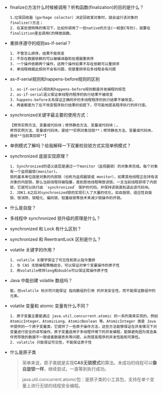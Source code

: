 * finalize()方法什么时候被调用？析构函数(finalization)的目的是什么？

  ~~~
  1.垃圾回收器（garbage colector）决定回收某对象时，就会运行该对象的finalize()方法；
  2. 在某些很特殊的情况下，比如你调用了一些native的方法(一般是C写的)，就要在finaliztion里去调用C的释放函数。
  ~~~

* 重排序遵守的规则as-if-serial？

  ~~~
  1. 不管怎么排序，结果不能改变
  2. 不存在数据依赖的可以被编译器和处理器重排序
  3. 一个操作依赖两个操作，这两个操作如果不存在依赖可以重排序
  4. 单线程根据此规则不会有问题，但是重排序后多线程会有问题
  ~~~

* as-if-serial规则和happens-before规则的区别

  ~~~
  1. as-if-serial规则和happens-before规则都是并发编程的规范
  2. as-if-serial语义保证单线程内程序的执行结果不被改变
  3. happens-before关系保证正确同步的多线程程序的执行结果不被改变。
  4. 两者都是为了在不改变程序执行结果的前提下，尽可能地提高程序执行的并行度。
  ~~~

* synchronized关键字最主要的使用方式：

  ~~~
  【修饰实例方法、变量或代码块；修饰静态方法、变量或代码块；。
  修饰实例方法、变量或代码块，是给**实例对象加锁**；修饰静态方法、变量或代码块，是给**当前类加锁**】
  ~~~

* 单例模式了解吗？给我解释一下双重检验锁方式实现单例模式？

* synchronized 底层实现原理？

  ~~~
  1. Synchronized的语义底层是通过一个monitor（监视器锁）的对象来完成。每个对象有一个监视器锁(monitor)。
  锁的基本单位就是对象的内部锁（也称为监视器锁或 monitor），如果其他线程正在持有该对象的内部锁，那么当前线程将被阻塞，直到其他线程释放该锁。一旦当前线程获得了内部锁，它就可以执行由 `synchronized` 保护的代码，并保持该锁直到退出该代码块。
  2. JDK1.6之后对synchronized锁的实现引入了大量的优化，如自旋锁、适应性自旋锁、锁消除、锁粗化、偏向锁、轻量级锁等技术来减少锁操作的开销。
  ~~~

* 什么是自旋？

* 多线程中 synchronized 锁升级的原理是什么？

* synchronized 和 Lock 有什么区别？

* synchronized 和 ReentrantLock 区别是什么？

* volatile 关键字的作用？

  ~~~
  1. volatile 关键字保证了可见性和禁止指令重排
  2. 与 CAS 无锁编程策略结合，可以保证对单个变量操作的原子性
  3. 用volatile修饰long和double可以保证其操作原子性
  ~~~

* Java 中能创建 volatile 数组吗？

  ~~~
  能，但volatile 标示符只能保证 指向数组的引用 的并发安全性，而不能保证数组中的元素。
  ~~~

* volatile 变量和 atomic 变量有什么不同？

  ~~~
  1. 原子变量主要是通过 java.util.concurrent.atomic 的一系列类来实现的，例如 AtomicInteger、AtomicLong、AtomicBoolean 等。AtomicInteger 类是 Java 中提供的一个原子变量类，它提供了一些原子操作方法，这些方法能够保证在并发情况下对变量进行安全的读写操作。原子变量适用于多线程环境下的并发编程，能够避免因为竞态条件而导致的数据不一致或者数据丢失等问题，从而提高程序的并发性能和可靠性。
  2. volatile 只能保证可见性，不能保证原子性
  ~~~

* 什么是原子类

  > 简单来说，原子类就是实现**CAS无锁模式**的算法。未成功的线程可以**像自旋锁一样**，继续尝试，一直等到执行成功。
  >
  > java.util.concurrent.atomic包：是原子类的小工具包，支持在单个变量上进行无锁的线程安全编程。